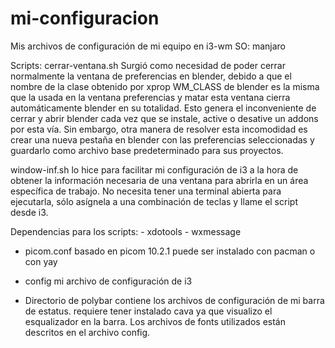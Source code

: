 # mi-configuracion
Mis archivos de configuración de mi equipo en i3-wm
SO: manjaro

Scripts:
 cerrar-ventana.sh Surgió como necesidad de poder cerrar normalmente la ventana de preferencias en blender, debido a que el nombre de la clase obtenido por xprop WM_CLASS de blender es la misma que la usada en la ventana preferencias y matar esta ventana cierra automáticamente blender en su totalidad. Esto genera el inconveniente de cerrar y abrir blender cada vez que se instale, active o desative un addons por esta vía. Sin embargo, otra manera de resolver esta incomodidad es crear una nueva pestaña en blender con las preferencias seleccionadas y guardarlo como archivo base predeterminado para sus proyectos.

window-inf.sh lo hice para facilitar mi configuración de i3 a la hora de obtener la información necesaria de una ventana para abrirla en un área específica de trabajo. No necesita tener una terminal abierta para ejecutarla, sólo asígnela a una combinación de teclas y llame el script desde i3.

Dependencias para los scripts:
    - xdotools
    - wxmessage

- picom.conf basado en picom 10.2.1 puede ser instalado con pacman o con yay

- config mi archivo de configuración de i3

- Directorio de polybar contiene los archivos de configuración de mi barra de estatus. requiere tener instalado cava ya que visualizo el esqualizador en la barra. Los archivos de fonts utilizados están descritos en el archivo config.